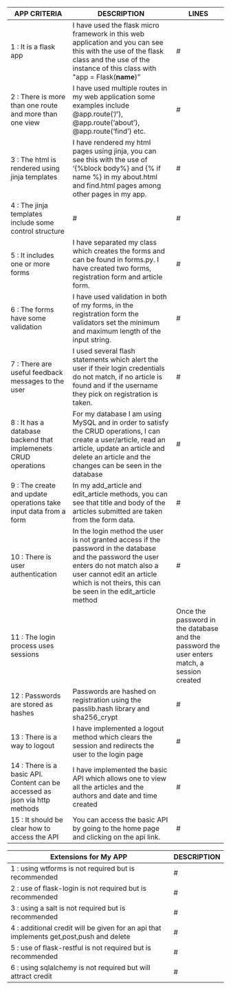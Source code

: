 | APP CRITERIA | DESCRIPTION | LINES |
| --- | --- | --- |
| 1 : It is a flask app |I have used the flask micro framework in this web application and you can see this with the use of the flask class and the use of the instance of this class with "app = Flask(__name__)”|#|
| 2 : There is more than one route and more than one view |I have used multiple routes in my web application some examples include @app.route(‘/’), @app.route(‘about’), @app.route(‘find’) etc.|#|
| 3 : The html is rendered using jinja templates|I have rendered my html pages using jinja, you can see this with the use of ‘{%block body%} and {% if name %} in my about.html and find.html pages among other pages in my app. |#|
| 4 : The jinja templates include some control structure|#|#|
| 5 : It includes one or more forms|I have separated my class which creates the forms and can be found in forms.py. I have created two forms, registration form and article form. |#|
| 6 : The forms have some validation|I have used validation in both of my forms, in the registration form the validators set the minimum and maximum length of the input string. |#|
| 7 : There are useful feedback messages to the user|I used several flash statements which alert the user if their login credentials do not match, if no article is found and if the username they pick on registration is taken. |#|
| 8 : It has a database backend that implemenets CRUD operations|For my database I am using MySQL and in order to satisfy the CRUD operations, I can create a user/article, read an article, update an article and delete an article and the changes can be seen in the database|#|
| 9 : The create and update operations take input data from a form|In my add_article and edit_article methods, you can see that title and body of the articles submitted are taken from the form data.|#|
| 10 : There is user authentication|In the login method the user is not granted access if the password in the database and the password the user enters do not match also a user cannot edit an article which is not theirs, this can be seen in the edit_article method |#|
| 11 : The login process uses sessions|| Once the password in the database and the password the user enters match, a session created |#|
| 12 : Passwords are stored as hashes|Passwords are hashed on registration using the passlib.hash library and sha256_crypt|#|
| 13 : There is a way to logout|I have implemented a logout method which clears the session and redirects the user to the login page|#|
| 14 : There is a basic API. Content can be accessed as json via http methods|I have implemented the basic API which allows one to view all the articles and the authors and date and time created|#|
| 15 : It should be clear how to access the API|You can access the basic API by going to the home page and clicking on the api link.|#|


| Extensions for My APP | DESCRIPTION |
| --- | --- |
| 1 : using wtforms is not required but is recommended|#|
| 2 : use of flask-login is not required but is recommended|#|
| 3 : using a salt is not required but is recommended|#|
| 4 : additional credit will be given for an api that implements get,post,push and delete|#|
| 5 : use of flask-restful is not required but is recommended|#|
| 6 : using sqlalchemy is not required but will attract credit|#|

